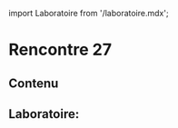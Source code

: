 import Laboratoire from '/laboratoire.mdx';

# Rencontre 27

## Contenu

## Laboratoire:

<Laboratoire nom="10XX-S26_Lab1"/>
